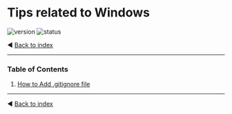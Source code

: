 # Tips related to Windows
<img src="https://img.shields.io/badge/version-0.1.0-blue.svg" alt="version"/>
<img src="https://img.shields.io/badge/status-draft-yellow.svg" alt="status"/>

◄ [Back to index](../readme.md)

<hr />

### Table of Contents

1. [How to Add .gitignore file](how-to-add-gitignore.md)

<hr />

◄ [Back to index](../readme.md)
